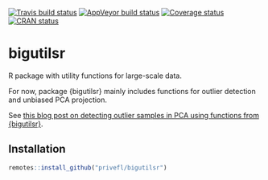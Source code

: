 [![Travis build status](https://travis-ci.org/privefl/bigutilsr.svg?branch=master)](https://travis-ci.org/privefl/bigutilsr)
[![AppVeyor build status](https://ci.appveyor.com/api/projects/status/github/privefl/bigutilsr?branch=master&svg=true)](https://ci.appveyor.com/project/privefl/bigutilsr)
[![Coverage status](https://codecov.io/gh/privefl/bigutilsr/branch/master/graph/badge.svg)](https://codecov.io/github/privefl/bigutilsr?branch=master)
[![CRAN status](https://www.r-pkg.org/badges/version/bigutilsr)](https://cran.r-project.org/package=bigutilsr)

# bigutilsr

R package with utility functions for large-scale data.

For now, package {bigutilsr} mainly includes functions for outlier detection and unbiased PCA projection.

See [this blog post on detecting outlier samples in PCA using functions from {bigutilsr}](https://privefl.github.io/blog/detecting-outlier-samples-in-pca/).

## Installation

```r
remotes::install_github("privefl/bigutilsr")
```
